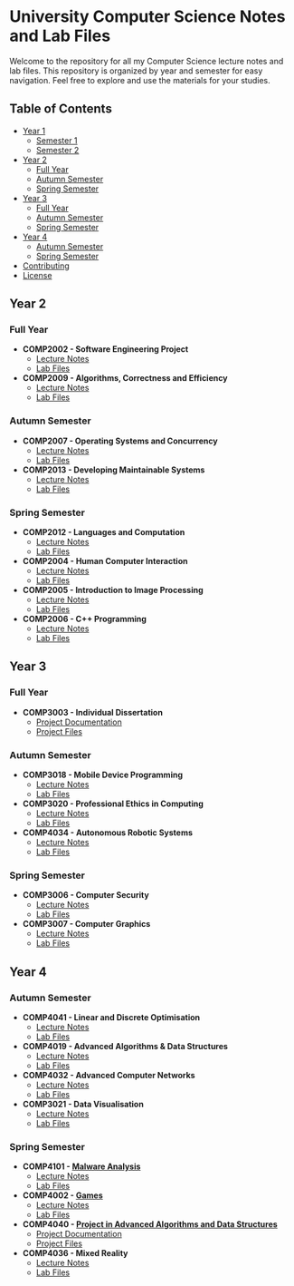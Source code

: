 # University Computer Science Notes and Lab Files

Welcome to the repository for all my Computer Science lecture notes and lab files. This repository is organized by year and semester for easy navigation. Feel free to explore and use the materials for your studies.

## Table of Contents

- [Year 1](#year-1)
  - [Semester 1](#semester-1-year-1)
  - [Semester 2](#semester-2-year-1)
- [Year 2](#year-2)
  - [Full Year](#full-year-year-2)
  - [Autumn Semester](#autumn-semester-year-2)
  - [Spring Semester](#spring-semester-year-2)
- [Year 3](#year-3)
  - [Full Year](#full-year-year-3)
  - [Autumn Semester](#autumn-semester-year-3)
  - [Spring Semester](#spring-semester-year-3)
- [Year 4](#year-4)
  - [Autumn Semester](#autumn-semester-year-4)
  - [Spring Semester](#spring-semester-year-4)
- [Contributing](#contributing)
- [License](#license)

## Year 2

### Full Year <a name="full-year-year-2"></a>

- **COMP2002 - Software Engineering Project**
  - [Lecture Notes](path/to/lecture-notes)
  - [Lab Files](path/to/lab-files)
- **COMP2009 - Algorithms, Correctness and Efficiency**
  - [Lecture Notes](path/to/lecture-notes)
  - [Lab Files](path/to/lab-files)

### Autumn Semester <a name="autumn-semester-year-2"></a>

- **COMP2007 - Operating Systems and Concurrency**
  - [Lecture Notes](path/to/lecture-notes)
  - [Lab Files](path/to/lab-files)
- **COMP2013 - Developing Maintainable Systems**
  - [Lecture Notes](path/to/lecture-notes)
  - [Lab Files](path/to/lab-files)

### Spring Semester <a name="spring-semester-year-2"></a>

- **COMP2012 - Languages and Computation**
  - [Lecture Notes](path/to/lecture-notes)
  - [Lab Files](path/to/lab-files)
- **COMP2004 - Human Computer Interaction**
  - [Lecture Notes](path/to/lecture-notes)
  - [Lab Files](path/to/lab-files)
- **COMP2005 - Introduction to Image Processing**
  - [Lecture Notes](path/to/lecture-notes)
  - [Lab Files](path/to/lab-files)
- **COMP2006 - C++ Programming**
  - [Lecture Notes](path/to/lecture-notes)
  - [Lab Files](path/to/lab-files)

## Year 3

### Full Year <a name="full-year-year-3"></a>

- **COMP3003 - Individual Dissertation**
  - [Project Documentation](path/to/documentation)
  - [Project Files](path/to/project-files)

### Autumn Semester <a name="autumn-semester-year-3"></a>

- **COMP3018 - Mobile Device Programming**
  - [Lecture Notes](path/to/lecture-notes)
  - [Lab Files](path/to/lab-files)
- **COMP3020 - Professional Ethics in Computing**
  - [Lecture Notes](path/to/lecture-notes)
  - [Lab Files](path/to/lab-files)
- **COMP4034 - Autonomous Robotic Systems**
  - [Lecture Notes](path/to/lecture-notes)
  - [Lab Files](path/to/lab-files)

### Spring Semester <a name="spring-semester-year-3"></a>

- **COMP3006 - Computer Security**
  - [Lecture Notes](path/to/lecture-notes)
  - [Lab Files](path/to/lab-files)
- **COMP3007 - Computer Graphics**
  - [Lecture Notes](path/to/lecture-notes)
  - [Lab Files](path/to/lab-files)

## Year 4

### Autumn Semester <a name="autumn-semester-year-4"></a>

- **COMP4041 - Linear and Discrete Optimisation**
  - [Lecture Notes](path/to/lecture-notes)
  - [Lab Files](path/to/lab-files)
- **COMP4019 - Advanced Algorithms & Data Structures**
  - [Lecture Notes](path/to/lecture-notes)
  - [Lab Files](path/to/lab-files)
- **COMP4032 - Advanced Computer Networks**
  - [Lecture Notes](path/to/lecture-notes)
  - [Lab Files](path/to/lab-files)
- **COMP3021 - Data Visualisation**
  - [Lecture Notes](path/to/lecture-notes)
  - [Lab Files](path/to/lab-files)

### Spring Semester <a name="spring-semester-year-4"></a>

- **COMP4101 - [Malware Analysis](https://campus.nottingham.ac.uk/psc/csprd_pub/EMPLOYEE/HRMS/c/UN_PROG_AND_MOD_EXTRACT.UN_PLN_EXTRT_FL_CP.GBL?PAGE=UN_CRS_EXT4_FPG&CAMPUS=U&TYPE=Module&YEAR=2024&TITLE=Malware%20Analysis&MODULE=COMP4101&CRSEID=033988&LINKA=&LINKB=&LINKC=USC-CS_)**
  - [Lecture Notes](path/to/lecture-notes)
  - [Lab Files](path/to/lab-files)
- **COMP4002 - [Games](https://campus.nottingham.ac.uk/psc/csprd_pub/EMPLOYEE/HRMS/c/UN_PROG_AND_MOD_EXTRACT.UN_PLN_EXTRT_FL_CP.GBL)**
  - [Lecture Notes](path/to/lecture-notes)
  - [Lab Files](path/to/lab-files)
- **COMP4040 - [Project in Advanced Algorithms and Data Structures](https://campus.nottingham.ac.uk/psc/csprd_pub/EMPLOYEE/HRMS/c/UN_PROG_AND_MOD_EXTRACT.UN_PLN_EXTRT_FL_CP.GBL)**
  - [Project Documentation](path/to/documentation)
  - [Project Files](path/to/project-files)
- **COMP4036 - Mixed Reality**
  - [Lecture Notes](path/to/lecture-notes)
  - [Lab Files](path/to/lab-files)

